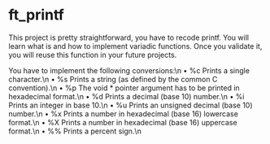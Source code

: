 # ft_printf

This project is pretty straightforward, you have to recode printf. You will learn what is and how to implement variadic functions. Once you validate it, you will reuse this function in your future projects.

You have to implement the following conversions:\n
• %c Prints a single character.\n
• %s Prints a string (as defined by the common C convention).\n
• %p The void * pointer argument has to be printed in hexadecimal format.\n
• %d Prints a decimal (base 10) number.\n
• %i Prints an integer in base 10.\n
• %u Prints an unsigned decimal (base 10) number.\n
• %x Prints a number in hexadecimal (base 16) lowercase format.\n
• %X Prints a number in hexadecimal (base 16) uppercase format.\n
• %% Prints a percent sign.\n
